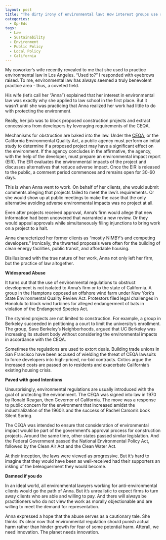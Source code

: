 ```yaml
---
layout: post
title: "The dirty irony of environmental law: How interest groups use regulation to blockade sustainable development."
categories:
  - Op-Eds
tags:
  - Law
  - Sustainability
  - Environment
  - Public Policy
  - Local Policy
  - California
---
```


My coworker’s wife recently revealed to me that she used to practice environmental law in Los Angeles.  “Used to?” I responded with eyebrows raised.  To me, environmental law has always seemed a truly benevolent practice area - thus, a coveted field.

His wife (let’s call her “Anna”) explained that her interest in environmental law was exactly why she applied to law school in the first place.  But it wasn’t until she was practicing that Anna realized her work had little to do with protecting the environment.  

Really, her job was to block proposed construction projects and extract concessions from developers by leveraging requirements of the CEQA.

Mechanisms for obstruction are baked into the law.  Under the [CEQA](https://www.opr.ca.gov/ceqa/), or the California Environmental Quality Act, a public agency must perform an initial study to determine if a proposed project may have a significant effect on the environment.  If the agency concludes in the affirmative, the agency, with the help of the developer, must prepare an environmental impact report (EIR).  The EIR evaluates the environmental impacts of the project and discusses alternatives that reduce adverse impact. Once the EIR is released to the public, a comment period commences and remains open for 30-60 days.  

This is when Anna went to work.  On behalf of her clients, she would submit comments alleging that projects failed to meet the law’s requirements.  Or she would show up at public meetings to make the case that the only alternative avoiding adverse environmental impacts was no project at all.

Even after projects received approval, Anna’s firm would allege that new information had been uncovered that warranted a new review.  Or they would appeal approvals while simultaneously filing injunctions to bring work on a project to a halt.  

Anna characterized her former clients as “mostly NIMBY’s and competing developers.”  Ironically, the thwarted proposals were often for the building of clean energy facilities, public transit, and affordable housing.  

Disillusioned with the true nature of her work, Anna not only left her firm, but the practice of law altogether.  

**Widespread Abuse**

It turns out that the use of environmental regulations to obstruct development is not isolated to Anna’s firm or to the state of California.  A group in the Hamptons opposed an offshore wind farm under New York’s State Environmental Quality Review Act.  Protestors filed legal challenges in Honolulu to block wind turbines for alleged endangerment of bats in violation of the Endangered Species Act.  

The stymied projects are not limited to construction.  For example, a group in Berkeley succeeded in petitioning a court to limit the university’s enrollment.  The group, Save Berkeley’s Neighborhoods, argued that UC Berkeley was increasing its student body without considering the environmental impacts in accordance with the CEQA.

Sometimes the regulations are used to extort deals.  Building trade unions in San Francisco have been accused of wielding the threat of CEQA lawsuits to force developers into high-priced, no-bid contracts.  Critics argue the increased costs are passed on to residents and exacerbate California’s existing housing crisis.  

**Paved with good Intentions**

Unsurprisingly, environmental regulations are usually introduced with the goal of protecting the environment.  The CEQA was signed into law in 1970 by Ronald Reagan, then Governor of California.  The move was a response to public concern for the environment that increased amidst the industrialization of the 1960’s and the success of Rachel Carson’s book Silent Spring.  

The CEQA was intended to ensure that consideration of environmental impact would be part of the government‘s approval process for construction projects. Around the same time, other states passed similar legislation.  And the Federal Government passed the National Environmental Policy Act, followed by the Clean Air Act and the Clean Water Act. 

At their inception, the laws were viewed as progressive.  But it’s hard to imagine that they would have been as well-received had their supporters an inkling of the beleaguerment they would become.  

**Damned if you do**

In an ideal world, all environmental lawyers working for anti-environmental clients would go the path of Anna.  But it’s unrealistic to expect firms to turn away clients who are able and willing to pay.  And there will always be practitioners who do not view the work as morally objectionable and are willing to meet the demand for representation.

Anna expressed a hope that the abuse serves as a cautionary tale.  She thinks it’s clear now that environmental regulation should punish actual harm rather than hinder growth for fear of some potential harm.  Afterall, we need innovation.  The planet needs innovation.




